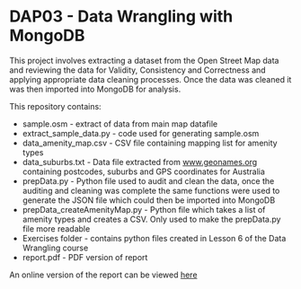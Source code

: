 # DAP03 - Data Wrangling with MongoDB
This project involves extracting a dataset from the Open Street Map data and reviewing the data for Validity, Consistency and Correctness and applying appropriate data cleaning processes.
Once the data was cleaned it was then imported into MongoDB for analysis.

This repository contains:
- sample.osm - extract of data from main map datafile
- extract_sample_data.py - code used for generating sample.osm
- data_amenity_map.csv - CSV file containing mapping list for amenity types
- data_suburbs.txt - Data file extracted from www.geonames.org containing postcodes, suburbs and GPS coordinates for Australia
- prepData.py - Python file used to audit and clean the data, once the auditing and cleaning was complete the same functions were used to generate the JSON file which could then be imported into MongoDB
- prepData_createAmenityMap.py - Python file which takes a list of amenity types and creates a CSV. Only used to make the prepData.py file more readable
- Exercises folder - contains python files created in Lesson 6 of the Data Wrangling course
- report.pdf - PDF version of report

An online version of the report can be viewed [here][report]

[report]: http://ghunt03.github.io/DAProjects/DAP03/DataAnalysisProject3WrangleOpenStreetMapData.html

